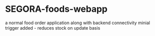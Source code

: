 # SEGORA-foods-webapp

a normal food order application along with backend connectivity
minial trigger added - reduces stock on update basis
